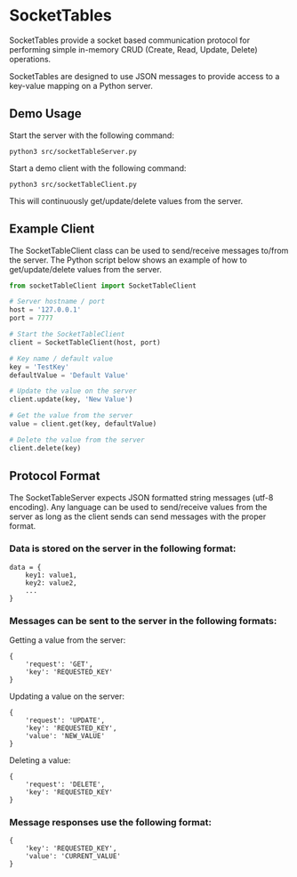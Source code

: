 # SocketTables
SocketTables provide a socket based communication protocol for performing simple in-memory CRUD (Create, Read, Update, Delete) operations.

SocketTables are designed to use JSON messages to provide access to a key-value mapping on a Python server.


## Demo Usage
Start the server with the following command:

`python3 src/socketTableServer.py`

Start a demo client with the following command:

`python3 src/socketTableClient.py`

This will continuously get/update/delete values from the server.

## Example Client
The SocketTableClient class can be used to send/receive messages to/from the server.  The Python script below shows an example of how to get/update/delete values from the server. 

```python
from socketTableClient import SocketTableClient

# Server hostname / port
host = '127.0.0.1'
port = 7777

# Start the SocketTableClient
client = SocketTableClient(host, port)

# Key name / default value
key = 'TestKey'
defaultValue = 'Default Value'

# Update the value on the server
client.update(key, 'New Value')

# Get the value from the server
value = client.get(key, defaultValue)

# Delete the value from the server
client.delete(key)
```

## Protocol Format

The SocketTableServer expects JSON formatted string messages (utf-8 encoding).  Any language can be used to send/receive values from the server as long as the client sends can send messages with the proper format.

### Data is stored on the server in the following format:
```
data = {
    key1: value1,
    key2: value2,
    ...
}
```

### Messages can be sent to the server in the following formats:

Getting a value from the server:
```
{
    'request': 'GET',
    'key': 'REQUESTED_KEY'
}
```

Updating a value on the server:
```
{
    'request': 'UPDATE',
    'key': 'REQUESTED_KEY',
    'value': 'NEW_VALUE'
}
```

Deleting a value:
```
{
    'request': 'DELETE',
    'key': 'REQUESTED_KEY'
}
```

### Message responses use the following format:
```
{
    'key': 'REQUESTED_KEY',
    'value': 'CURRENT_VALUE'
}
```
